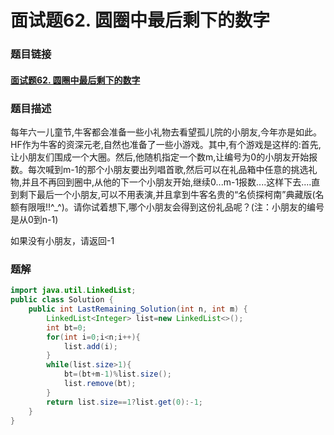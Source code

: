 # 面试题62. 圆圈中最后剩下的数字

### 题目链接

#### [面试题62. 圆圈中最后剩下的数字]( https://www.nowcoder.com/practice/f78a359491e64a50bce2d89cff857eb6?tpId=13&tqId=11199&rp=4&ru=%2Fta%2Fcoding-interviews&qru=%2Fta%2Fcoding-interviews%2Fquestion-ranking&tPage=3 )

### 题目描述

每年六一儿童节,牛客都会准备一些小礼物去看望孤儿院的小朋友,今年亦是如此。HF作为牛客的资深元老,自然也准备了一些小游戏。其中,有个游戏是这样的:首先,让小朋友们围成一个大圈。然后,他随机指定一个数m,让编号为0的小朋友开始报数。每次喊到m-1的那个小朋友要出列唱首歌,然后可以在礼品箱中任意的挑选礼物,并且不再回到圈中,从他的下一个小朋友开始,继续0...m-1报数....这样下去....直到剩下最后一个小朋友,可以不用表演,并且拿到牛客名贵的“名侦探柯南”典藏版(名额有限哦!!^_^)。请你试着想下,哪个小朋友会得到这份礼品呢？(注：小朋友的编号是从0到n-1)

如果没有小朋友，请返回-1

### 题解

```java
import java.util.LinkedList;
public class Solution {
    public int LastRemaining_Solution(int n, int m) {
        LinkedList<Integer> list=new LinkedList<>();
        int bt=0;
        for(int i=0;i<n;i++){
            list.add(i);
        }
        while(list.size>1){
            bt=(bt+m-1)%list.size();
            list.remove(bt);
        }
        return list.size==1?list.get(0):-1;
    }
}
```

